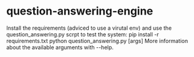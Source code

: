 # question-answering-engine

Install the requirements (adviced to use a virutal env) and use the question_answering.py scrpt to test the system:
  pip install -r requirements.txt
  python question_answering.py [args]
More information about the available arguments with --help.
